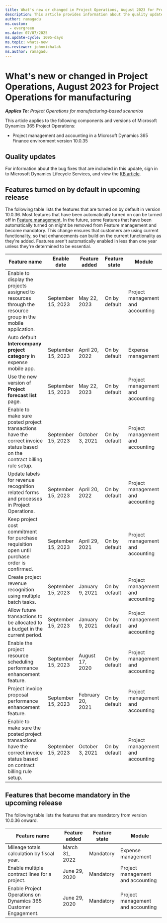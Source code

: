 ```yaml
---
title: What's new or changed in Project Operations, August 2023 for Project Operations for manufacturing
description: This article provides information about the quality updates that are available in the August 2023 release of Microsoft Dynamics 365 Project Operations for manufacturing.
author: ramagadu
ms.custom:
  - evergreen
ms.date: 07/07/2025
ms.update-cycle: 1095-days
ms.topic: whats-new
ms.reviewer: johnmichalak
ms.author: ramagadu
---
```


# What's new or changed in Project Operations, August 2023 for Project Operations for manufacturing

_**Applies To:** Project Operations for manufacturing-based scenarios_

This article applies to the following components and versions of Microsoft Dynamics 365 Project Operations:

- Project management and accounting in a Microsoft Dynamics 365 Finance environment version 10.0.35

## Quality updates

For information about the bug fixes that are included in this update, sign in to Microsoft Dynamics Lifecycle Services, and view the [KB article](https://fix.lcs.dynamics.com/Issue/Details?bugId=817204&dbType=3&qc=d4c43f25691362609fd85d3d10e7a7123141638262fc87df2ac362ba5de8070b).

## Features turned on by default in upcoming release

The following table lists the features that are turned on by default in version 10.0.36. Most features that have been automatically turned on can be turned off in [Feature management](/dynamics365/fin-ops-core/fin-ops/get-started/feature-management/feature-management-overview). In the future, some features that have been automatically turned on might be removed from Feature management and become mandatory. This change ensures that customers are using current functionality, so that enhancements can build on the current functionality as they're added. Features aren't automatically enabled in less than one year unless they're determined to be essential.

| Feature name | Enable date | Feature added | Feature state | Module |
| --- | --- | --- |--- |--- |
|Enable to display the projects assigned to resources through the resource group in the mobile application.|September 15, 2023|May 22, 2023|On by default|Project management and accounting|
|Auto default **Intercompany project category** in expense mobile app.|September 15, 2023|April 20, 2022|On by default|Expense management|
|Use the new version of **Project forecast list** page.|September 15, 2023|May 22, 2023|On by default|Project management and accounting|
|Enable to make sure posted project transactions have the correct invoice status based on the contract billing rule setup.|September 15, 2023|October 3, 2021|On by default|Project management and accounting|
|Update labels for revenue recognition related forms and processes in Project Operations.|September 15, 2023|April 20, 2022|On by default|Project management and accounting|
|Keep project cost commitment for purchase requisition open until purchase order is confirmed.|September 15, 2023|April 29, 2021|On by default|Project management and accounting|
|Create project revenue recognition using multiple batch tasks.|September 15, 2023|January 9, 2021|On by default|Project management and accounting|
|Allow future transactions to be allocated to a budget in the current period.|September 15, 2023|January 9, 2021|On by default|Project management and accounting|
|Enable the project resource scheduling performance enhancement feature.|September 15, 2023|August 17, 2020|On by default|Project management and accounting|
|Project invoice proposal performance enhancement feature.|September 15, 2023|February 20, 2021|On by default|Project management and accounting|
|Enable to make sure the posted project transactions have the correct invoice status based on contract billing rule setup.|September 15, 2023|October 3, 2021|On by default|Project management and accounting|

## Features that become mandatory in the upcoming release

The following table lists the features that are mandatory from version 10.0.36 onward.

| Feature name | Feature added | Feature state | Module |
| --- | --- | --- | --- |
|Mileage totals calculation by fiscal year.|March 31, 2022|Mandatory|Expense management|
|Enable multiple contract lines for a project.|June 29, 2020|Mandatory|Project management and accounting|
|Enable Project Operations on Dynamics 365 Customer Engagement.|June 29, 2020|Mandatory|Project management and accounting|
